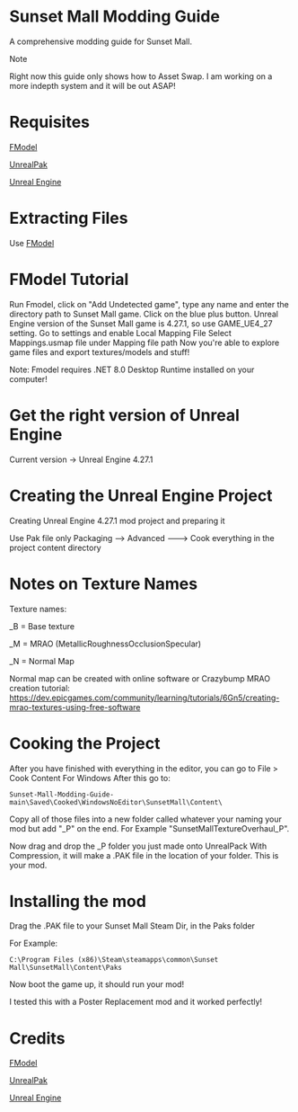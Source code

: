 # Sunset Mall Modding Guide
A comprehensive modding guide for Sunset Mall.

> [!NOTE]
> Right now this guide only shows how to Asset Swap. I am working on a more indepth system and it will be out ASAP!

# Requisites
[FModel](https://fmodel.app)

[UnrealPak](https://github.com/allcoolthingsatoneplace/UnrealPakTool)

[Unreal Engine](https://www.unrealengine.com/en-US)

# Extracting Files
Use [FModel](https://fmodel.app)

# FModel Tutorial
Run Fmodel, click on "Add Undetected game", type any name and enter the directory path to Sunset Mall game. Click on the blue plus button.
Unreal Engine version of the Sunset Mall game is 4.27.1, so use GAME_UE4_27 setting.
Go to settings and enable Local Mapping File
Select Mappings.usmap file under Mapping file path
Now you're able to explore game files and export textures/models and stuff!

Note: Fmodel requires .NET 8.0 Desktop Runtime installed on your computer!

# Get the right version of Unreal Engine
Current version -> Unreal Engine 4.27.1

# Creating the Unreal Engine Project
Creating Unreal Engine 4.27.1 mod project and preparing it

Use Pak file only
Packaging --> Advanced ---> Cook everything  in the project content directory

# Notes on Texture Names
Texture names:

<Texturenamehere>_B = Base texture

<Texturenamehere>_M = MRAO (MetallicRoughnessOcclusionSpecular)

<Texturenamehere>_N = Normal Map

Normal map can be created with online software or Crazybump
MRAO creation tutorial: https://dev.epicgames.com/community/learning/tutorials/6Gn5/creating-mrao-textures-using-free-software

# Cooking the Project
After you have finished with everything in the editor, you can go to File > Cook Content For Windows
After this go to:

``
Sunset-Mall-Modding-Guide-main\Saved\Cooked\WindowsNoEditor\SunsetMall\Content\
``

Copy all of those files into a new folder called whatever your naming your mod but add "_P" on the end.
For Example "SunsetMallTextureOverhaul_P".

Now drag and drop the _P folder you just made onto UnrealPack With Compression, it will make a .PAK file in the location of your folder. This is your mod.

# Installing the mod
Drag the .PAK file to your Sunset Mall Steam Dir, in the Paks folder

For Example:

``
C:\Program Files (x86)\Steam\steamapps\common\Sunset Mall\SunsetMall\Content\Paks
``

Now boot the game up, it should run your mod!

I tested this with a Poster Replacement mod and it worked perfectly!


# Credits

[FModel](https://fmodel.app)

[UnrealPak](https://github.com/allcoolthingsatoneplace/UnrealPakTool)

[Unreal Engine](https://www.unrealengine.com/en-US)
